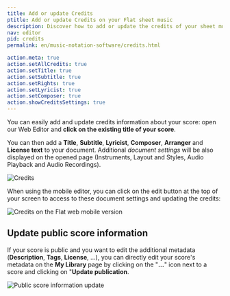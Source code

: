 ```yaml
---
title: Add or update Credits
ptitle: Add or update Credits on your Flat sheet music
description: Discover how to add or update the credits of your sheet music on Flat.
nav: editor
pid: credits
permalink: en/music-notation-software/credits.html

action.meta: true
action.setAllCredits: true
action.setTitle: true
action.setSubtitle: true
action.setRights: true
action.setLyricist: true
action.setComposer: true
action.showCreditsSettings: true
---
```


You can easily add and update credits information about your score: open our Web Editor and **click on the existing title of your score**. 

You can then add a **Title**, **Subtitle**, **Lyricist**, **Composer**, **Arranger** and **License text** to your document. Additional *document settings* will be also displayed on the opened page (Instruments, Layout and Styles, Audio Playback and Audio Recordings).

![Credits](/help/assets/img/editor/credits.png)

When using the mobile editor, you can click on the edit button at the top of your screen to access to these document settings and updating the credits:

![Credits on the Flat web mobile version](/help/assets/img/editor/credits-mobile.gif)

## Update public score information

If your score is public and you want to edit the additional metadata (**Description**, **Tags**, **License**, ...), you can directly edit your score's metadata on the **My Library** page by clicking on the "**...**" icon next to a score and clicking on "**Update publication**.

![Public score information update](/help/assets/img/editor/credits-pub-update.png)
